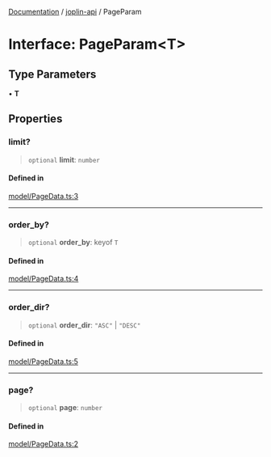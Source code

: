 [Documentation](../../packages.md) / [joplin-api](../index.md) / PageParam

# Interface: PageParam\<T\>

## Type Parameters

• **T**

## Properties

### limit?

> `optional` **limit**: `number`

#### Defined in

[model/PageData.ts:3](https://github.com/rxliuli/joplin-utils/blob/4824c3237f6c8bc282f001f71c149c89286aefdc/packages/joplin-api/src/model/PageData.ts#L3)

---

### order_by?

> `optional` **order_by**: keyof `T`

#### Defined in

[model/PageData.ts:4](https://github.com/rxliuli/joplin-utils/blob/4824c3237f6c8bc282f001f71c149c89286aefdc/packages/joplin-api/src/model/PageData.ts#L4)

---

### order_dir?

> `optional` **order_dir**: `"ASC"` \| `"DESC"`

#### Defined in

[model/PageData.ts:5](https://github.com/rxliuli/joplin-utils/blob/4824c3237f6c8bc282f001f71c149c89286aefdc/packages/joplin-api/src/model/PageData.ts#L5)

---

### page?

> `optional` **page**: `number`

#### Defined in

[model/PageData.ts:2](https://github.com/rxliuli/joplin-utils/blob/4824c3237f6c8bc282f001f71c149c89286aefdc/packages/joplin-api/src/model/PageData.ts#L2)
